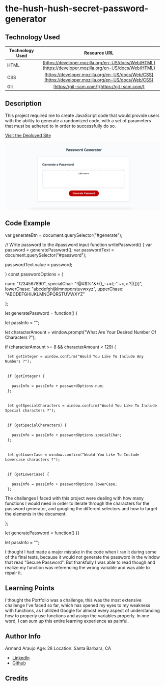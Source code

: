 # the-hush-hush-secret-password-generator

## Technology Used 

| Technology Used | Resource URL | 
| ------------- |:-------------:| 
| HTML | [https://developer.mozilla.org/en-US/docs/Web/HTML](https://developer.mozilla.org/en-US/docs/Web/HTML) | 
| CSS | [https://developer.mozilla.org/en-US/docs/Web/CSS](https://developer.mozilla.org/en-US/docs/Web/CSS) | 
| Git | [https://git-scm.com/](https://git-scm.com/) | 

## Description 
This project required me to create JavaScript code that would provide users with the ability to generate a randomized code, with a set of parameters that must be adhered to in order to successfully do so. 

[Visit the Deployed Site](https://armand57araujo.github.io/the-hush-hush-secret-password-generator/) 

![HushHush.png](/HushHush.png)


## Code Example 


 
  var generateBtn = document.querySelector("#generate");

// Write password to the #password input
function writePassword() {
  var password = generatePassword();
  var passwordText = document.querySelector("#password");

  passwordText.value = password;

}
const passwordOptions = {

  num: "1234567890",
  specialChar: "!@#$%^&*()_-+=/;:'`~<,>.?\|{[}]",
  lowerChase: "abcdefghijklmnopqrstuvwxyz",
  upperChase: "ABCDEFGHIJKLMNOPQRSTUVWXYZ"


};


let generatePassword = function() {

   
   let passInfo = "";

   
   let characterAmount = window.prompt("What Are Your Desired Number Of Characters ?");
 
   
   if (characterAmount >= 8 && characterAmount < 129) {
 
     
     let getInteger = window.confirm("Would You Like To Include Any Numbers ?");
 
     
     if (getInteger) {
       
       passInfo = passInfo + passwordOptions.num;
     };
 
     
     let getSpecialCharacters = window.confirm("Would You Like To Include Special characters ?");
 
     
     if (getSpecialCharacters) {
       
       passInfo = passInfo + passwordOptions.specialChar;
     };
 
     
     let getLowerCase = window.confirm("Would You Like To Include Lowercase characters ?");
 
     
     if (getLowerCase) {
      
       passInfo = passInfo + passwordOptions.lowerCase;
     };
 

The challanges I faced with this project were dealing with how many functions I would need in order to iterate through the characters for the password generator, and googling the different selectors and how to target the elements in the document. 



};


let generatePassword = function() {}

   
   let passInfo = "";


I thought I had made a major mistake in the code when I ran it during some of the final tests, because it would not generate the password in the window that read "Secure Password". But thankfully I was able to read though and realize my function was referencing the wrong variable and was able to repair it. 



## Learning Points 


I thought the Portfolio was a challenge, this was the most extensive challenge I've faced so far, which has opened my eyes to my weakness with functions, as I utilized Google for almost every aspect of understanding how to properly use functions and assign the variables properly. In one word, I can sum up this entire learning experience as painful. 


## Author Info
Armand Araujo
Age: 28
Location: Santa Barbara, CA

 
* [LinkedIn](https://www.linkedin.com/in/armand-araujo-a82ba2291/) 
* [Github](https://github.com/Armand57araujo) 


## Credits 
